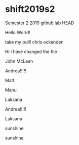# shift2019s2
Semester 2 2019 github lab
HEAD



Hello World!

take my pull! chris ockenden



Hi I have changed the file

John McLean

Andrea!!!!!



Matt


Manu


Laksana

Andrea!!!!!




Laksana

sunshine



































sunshine
